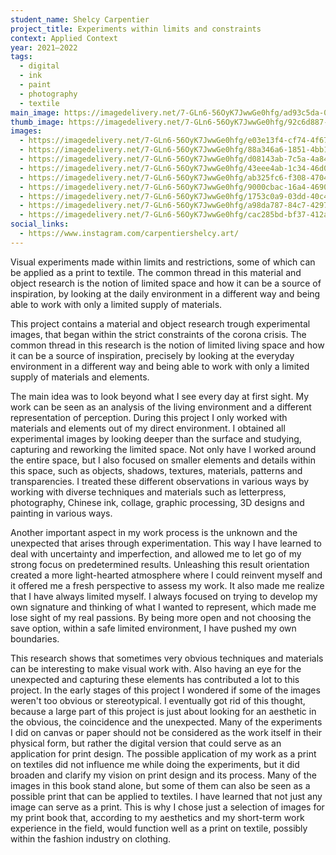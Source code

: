 ```yaml
---
student_name: Shelcy Carpentier
project_title: Experiments within limits and constraints
context: Applied Context
year: 2021—2022
tags:
  - digital
  - ink
  - paint
  - photography
  - textile
main_image: https://imagedelivery.net/7-GLn6-56OyK7JwwGe0hfg/ad93c5da-0bf2-469a-ab08-1b0da04ac600
thumb_image: https://imagedelivery.net/7-GLn6-56OyK7JwwGe0hfg/92c6d887-825a-4c5c-ae0d-22d33dcb6800
images:
  - https://imagedelivery.net/7-GLn6-56OyK7JwwGe0hfg/e03e13f4-cf74-4f67-6f05-add25c51ac00
  - https://imagedelivery.net/7-GLn6-56OyK7JwwGe0hfg/88a346a6-1851-4bb1-aab8-62f37ee90100
  - https://imagedelivery.net/7-GLn6-56OyK7JwwGe0hfg/d08143ab-7c5a-4a84-ab49-67db9b6df800
  - https://imagedelivery.net/7-GLn6-56OyK7JwwGe0hfg/43eee4ab-1c34-46d0-fac0-769019eb6900
  - https://imagedelivery.net/7-GLn6-56OyK7JwwGe0hfg/ab325fc6-f308-4704-ba54-b6d498e2e400
  - https://imagedelivery.net/7-GLn6-56OyK7JwwGe0hfg/9000cbac-16a4-4690-e2e0-4a8457cf5700
  - https://imagedelivery.net/7-GLn6-56OyK7JwwGe0hfg/1753c0a9-03dd-40c4-c45d-207c6328f900
  - https://imagedelivery.net/7-GLn6-56OyK7JwwGe0hfg/a98da787-84c7-4297-70a3-02c39a6df400
  - https://imagedelivery.net/7-GLn6-56OyK7JwwGe0hfg/cac285bd-bf37-412a-cb24-3bd41cc34200
social_links:
  - https://www.instagram.com/carpentiershelcy.art/
---
```

Visual experiments made within limits and restrictions, some of which can be applied as a print to textile. The common thread in this material and object research is the notion of limited space and how it can be a source of inspiration, by looking at the daily environment in a different way and being able to work with only a limited supply of materials.

This project contains a material and object research trough experimental images, that began within the strict constraints of the corona crisis. The common thread in this research is the notion of limited living space and how it can be a source of inspiration, precisely by looking at the everyday environment in a different way and being able to work with only a limited supply of materials and elements.

The main idea was to look beyond what I see every day at first sight. My work can be seen as an analysis of the living environment and a different representation of perception. During this project I only worked with materials and elements out of my direct environment. I obtained all experimental images by looking deeper than the surface and studying, capturing and reworking the limited space. Not only have I worked around the entire space, but I also focused on smaller elements and details within this space, such as objects, shadows, textures, materials, patterns and transparencies. I treated these different observations in various ways by working with diverse techniques and materials such as letterpress, photography, Chinese ink, collage, graphic processing, 3D designs and painting in various ways.

Another important aspect in my work process is the unknown and the unexpected that arises through experimentation. This way I have learned to deal with uncertainty and imperfection, and allowed me to let go of my strong focus on predetermined results. Unleashing this result orientation created a more light-hearted atmosphere where I could reinvent myself and it offered me a fresh perspective to assess my work. It also made me realize that I have always limited myself. I always focused on trying to develop my own signature and thinking of what I wanted to represent, which made me lose sight of my real passions. By being more open and not choosing the save option, within a safe limited environment, I have pushed my own boundaries.

This research shows that sometimes very obvious techniques and materials can be interesting to make visual work with. Also having an eye for the unexpected and capturing these elements has contributed a lot to this project. In the early stages of this project I wondered if some of the images weren't too obvious or stereotypical. I eventually got rid of this thought, because a large part of this project is just about looking for an aesthetic in the obvious, the coincidence and the unexpected. Many of the experiments I did on canvas or paper should not be considered as the work itself in their physical form, but rather the digital version that could serve as an application for print design. The possible application of my work as a print on textiles did not influence me while doing the experiments, but it did broaden and clarify my vision on print design and its process. Many of the images in this book stand alone, but some of them can also be seen as a possible print that can be applied to textiles. I have learned that not just any image can serve as a print. This is why I chose just a selection of images for my print book that, according to my aesthetics and my short-term work experience in the field, would function well as a print on textile, possibly within the fashion industry on clothing.